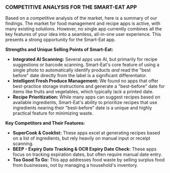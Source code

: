 ### **COMPETITIVE ANALYSIS FOR THE SMART-EAT APP**

Based on a competitive analysis of the market, here is a summary of our findings. The market for food management and recipe apps is active, with many existing solutions. However, no single app currently combines all the key features of your idea into a seamless, all-in-one user experience. This presents a strong opportunity for the Smart-Eat app.

**Strengths and Unique Selling Points of Smart-Eat:**

* **Integrated AI Scanning:** Several apps use AI, but primarily for recipe suggestions or barcode scanning. Smart-Eat's core feature of using a single photo to automatically identify products *and* read the "best before" date directly from the label is a significant differentiator.
* **Intelligent Fresh Produce Management:** We found no apps that offer best-practice storage instructions and generate a "best-before" date for items like fruits and vegetables, which typically lack a printed date.
* **Recipe Prioritization:** While many apps can suggest recipes based on available ingredients, Smart-Eat's ability to prioritize recipes that use ingredients nearing their "best-before" date is a unique and highly practical feature for minimizing waste.

**Key Competitors and Their Features:**

* **SuperCook & Cooklist:** These apps excel at generating recipes based on a list of ingredients, but rely heavily on manual input or receipt scanning.
* **BEEP - Expiry Date Tracking & OCR Expiry Date Check:** These apps focus on tracking expiration dates, but often require manual date entry.
* **Too Good To Go:** This app addresses food waste by selling surplus food from businesses, not by managing a household's inventory.
